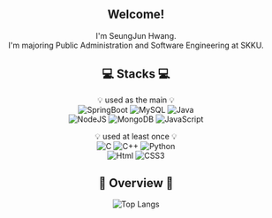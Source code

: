<div align='center'>


## Welcome! 
I'm SeungJun Hwang.
<br/>
I'm majoring Public Administration and Software Engineering at SKKU.

## 💻 Stacks 💻

💡 used as the main 💡
<br/>
<img alt="SpringBoot" src="https://img.shields.io/badge/Spring%20Boot-6DB33F.svg?&style=for-the-badge&logo=Spring&logoColor=white">
<img alt="MySQL" src="https://img.shields.io/badge/MySQL-4479A1.svg?&style=for-the-badge&logo=MySQL&logoColor=white">
<img alt="Java" src="https://img.shields.io/badge/Java-007396.svg?&style=for-the-badge&logo=Java&logoColor=white"/> 
<br/>
<img alt="NodeJS" src="https://img.shields.io/badge/Node.js-339933.svg?&style=for-the-badge&logo=Node.js&logoColor=white"/>
<img alt="MongoDB" src="https://img.shields.io/badge/MongoDB-47A248.svg?&style=for-the-badge&logo=mongodb&logoColor=white">
<img alt="JavaScript" src ="https://img.shields.io/badge/JavaScript-F7DF1E.svg?&style=for-the-badge&logo=JavaScript&logoColor=white"/>


💡 used at least once 💡
<br/>
<img alt="C" src="https://img.shields.io/badge/C-A8B9CC.svg?&style=for-the-badge&logo=C&logoColor=white"/>
<img alt="C++" src="https://img.shields.io/badge/C++-00599C.svg?&style=for-the-badge&logo=C%2B%2B&logoColor=white"/> 
<img alt="Python" src="https://img.shields.io/badge/Python-3776AB.svg?&style=for-the-badge&logo=Python&logoColor=white"/>
<br/>
<img alt="Html" src="https://img.shields.io/badge/HTML-E34F26.svg?&style=for-the-badge&logo=HTML5&logoColor=white"/>
<img alt="CSS3" src="https://img.shields.io/badge/CSS3-FF9933.svg?&style=for-the-badge&logo=CSS3&logoColor=white"/>



## 📌 Overview 📌

![Top Langs](https://github-readme-stats.vercel.app/api/top-langs/?username=SngJuni&layout=compact&theme=tokyonight&hide=html,TeX)

</div>